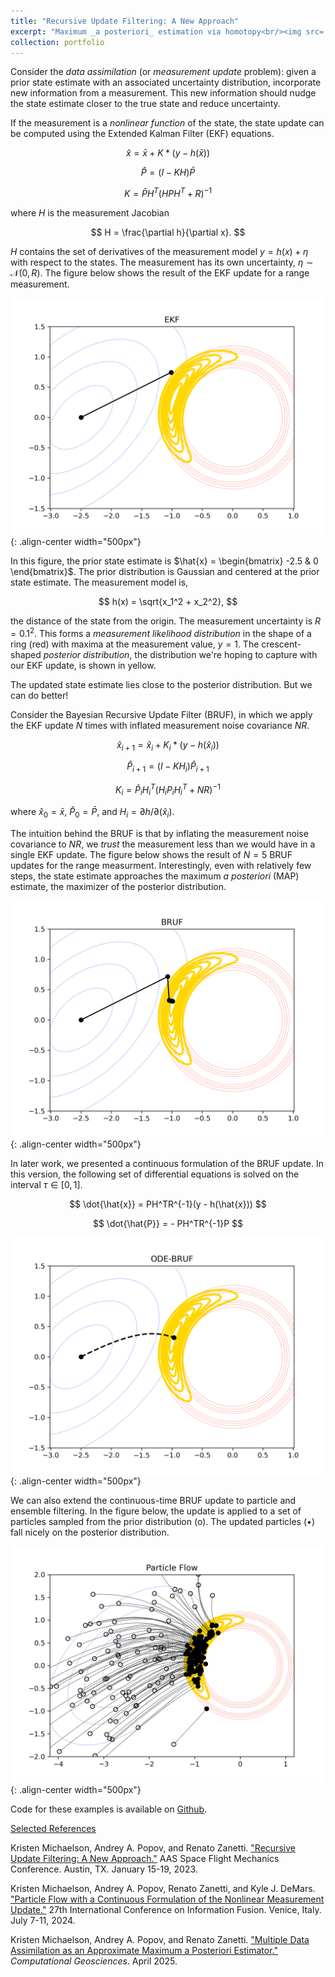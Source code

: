 ```yaml
---
title: "Recursive Update Filtering: A New Approach"
excerpt: "Maximum _a posteriori_ estimation via homotopy<br/><img src='/images/portfolio-2/ode-bruf.png' width='500'>"
collection: portfolio
---
```

Consider the _data assimilation_ (or _measurement update_ problem): given a prior state estimate with an associated uncertainty distribution, incorporate new information from a measurement. This new information should nudge the state estimate closer to the true state and reduce uncertainty.

If the measurement is a _nonlinear function_ of the state, the state update can be computed using the Extended Kalman Filter (EKF) equations.

$$ \hat{x} = \bar{x} + K*(y - h(\bar{x})) $$

$$ \hat{P} = (I - KH)\bar{P}$$

$$ K = \bar{P}H^T(HPH^T + R)^{-1}$$

where $H$ is the measurement Jacobian

$$ H = \frac{\partial h}{\partial x}. $$

${H}$ contains the set of derivatives of the measurement model $y = h(x) + \eta$ with respect to the states. The measurement has its own uncertainty, $\eta \sim \mathcal{N}(0,R)$. The figure below shows the result of the EKF update for a range measurement.

![EKF](/images/portfolio-2/ekf.png){: .align-center width="500px"}

In this figure, the prior state estimate is $\hat{x} = \begin{bmatrix} -2.5 & 0 \end{bmatrix}$. The prior distribution is Gaussian and centered at the prior state estimate. The measurement model is,

$$ h(x) = \sqrt{x_1^2 + x_2^2}, $$

the distance of the state from the origin. The measurement uncertainty is $R = 0.1^2$. This forms a _measurement likelihood distribution_ in the shape of a ring (red) with maxima at the measurement value, $y = 1$. The crescent-shaped _posterior distribution_, the distribution we're hoping to capture with our EKF update, is shown in yellow.

The updated state estimate lies close to the posterior distribution. But we can do better!

Consider the Bayesian Recursive Update Filter (BRUF), in which we apply the EKF update $N$ times with inflated measurement noise covariance $NR$. 

$$ \hat{x}_{i+1} = \hat{x}_i + K_i*(y - h(\hat{x}_i)) $$

$$ \hat{P}_{i+1} = (I - KH_i)\hat{P}_{i+1}$$

$$ K_i = \hat{P}_iH_i^T(H_iP_iH_i^T + NR)^{-1}$$

where $\hat{x}_{0} = \bar{x}$, $\hat{P}_0 = \bar{P}$, and $H_i = \partial h / \partial (\hat{x}_i)$. 

The intuition behind the BRUF is that by inflating the measurement noise covariance to $NR$, we _trust_ the measurement less than we would have in a single EKF update. The figure below shows the result of $N=5$ BRUF updates for the range measurment. Interestingly, even with relatively few steps, the state estimate approaches the maximum _a posteriori_ (MAP) estimate, the maximizer of the posterior distribution.

![BRUF](/images/portfolio-2/bruf.png){: .align-center width="500px"}

In later work, we presented a continuous formulation of the BRUF update. In this version, the following set of differential equations is solved on the interval $\tau \in [0,1]$.

$$ \dot{\hat{x}} = PH^TR^{-1}(y - h(\hat{x})) $$

$$ \dot{\hat{P}} = - PH^TR^{-1}P $$

![BRUF](/images/portfolio-2/ode-bruf.png){: .align-center width="500px"}

We can also extend the continuous-time BRUF update to particle and ensemble filtering. In the figure below, the update is applied to a set of particles sampled from the prior distribution (o). The updated particles (•) fall nicely on the posterior distribution.

![Particle flow](/images/portfolio-2/particle-flow.png){: .align-center width="500px"}

Code for these examples is available on [Github](https://github.io/kristenmichaelson/bruf).

<u>Selected References</u>

Kristen Michaelson, Andrey A. Popov, and Renato Zanetti. ["Recursive Update Filtering: A New Approach."](https://sites.utexas.edu/near/files/2023/10/Recursive_Update_Filtering__A_New_Approach.pdf) AAS Space Flight Mechanics Conference. Austin, TX. January 15-19, 2023.

Kristen Michaelson, Andrey A. Popov, Renato Zanetti, and Kyle J. DeMars. ["Particle Flow with a Continuous Formulation of the Nonlinear Measurement Update."](https://doi.org/10.23919/FUSION59988.2024.10706508) 27th International Conference on Information Fusion. Venice, Italy. July 7-11, 2024.

Kristen Michaelson, Andrey A. Popov, and Renato Zanetti. ["Multiple Data Assimilation as an Approximate Maximum a Posteriori Estimator."](https://doi.org/10.1007/s10596-025-10355-9) _Computational Geosciences_. April 2025.


